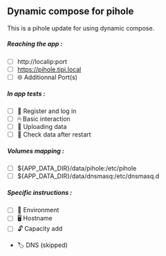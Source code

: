 ## Dynamic compose for pihole
This is a pihole update for using dynamic compose.
##### Reaching the app :
- [ ] http://localip:port
- [ ] https://pihole.tipi.local
- [ ] 🌐 Additionnal Port(s)
##### In app tests :
- [ ] 📝 Register and log in
- [ ] 🖱 Basic interaction
- [ ] 🌆 Uploading data
- [ ] 🔄 Check data after restart
##### Volumes mapping :
- [ ] ${APP_DATA_DIR}/data/pihole:/etc/pihole
- [ ] ${APP_DATA_DIR}/data/dnsmasq:/etc/dnsmasq.d
##### Specific instructions :
- [ ] 🌳 Environment
- [ ] 🖥 Hostname
- [ ] 🔓 Capacity add
- 🏷 DNS (skipped)
